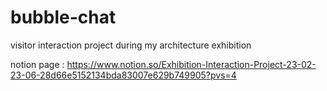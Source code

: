 # bubble-chat
visitor interaction project during my architecture exhibition

notion page : https://www.notion.so/Exhibition-Interaction-Project-23-02-23-06-28d66e5152134bda83007e629b749905?pvs=4
